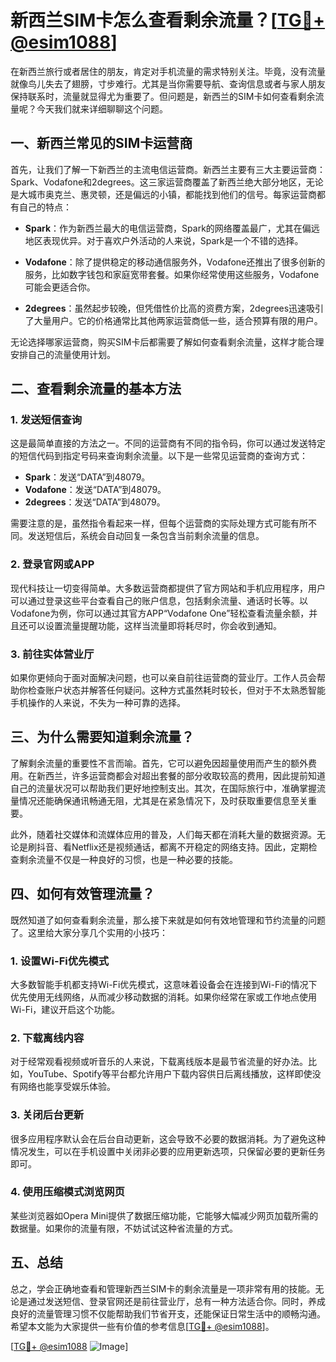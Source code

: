 # 新西兰SIM卡怎么查看剩余流量？[[TG💪+ @esim1088](https://t.me/s/esim1088)]

在新西兰旅行或者居住的朋友，肯定对手机流量的需求特别关注。毕竟，没有流量就像鸟儿失去了翅膀，寸步难行。尤其是当你需要导航、查询信息或者与家人朋友保持联系时，流量就显得尤为重要了。但问题是，新西兰的SIM卡如何查看剩余流量呢？今天我们就来详细聊聊这个问题。

## 一、新西兰常见的SIM卡运营商

首先，让我们了解一下新西兰的主流电信运营商。新西兰主要有三大主要运营商：Spark、Vodafone和2degrees。这三家运营商覆盖了新西兰绝大部分地区，无论是大城市奥克兰、惠灵顿，还是偏远的小镇，都能找到他们的信号。每家运营商都有自己的特点：

- **Spark**：作为新西兰最大的电信运营商，Spark的网络覆盖最广，尤其在偏远地区表现优异。对于喜欢户外活动的人来说，Spark是一个不错的选择。
  
- **Vodafone**：除了提供稳定的移动通信服务外，Vodafone还推出了很多创新的服务，比如数字钱包和家庭宽带套餐。如果你经常使用这些服务，Vodafone可能会更适合你。
  
- **2degrees**：虽然起步较晚，但凭借性价比高的资费方案，2degrees迅速吸引了大量用户。它的价格通常比其他两家运营商低一些，适合预算有限的用户。

无论选择哪家运营商，购买SIM卡后都需要了解如何查看剩余流量，这样才能合理安排自己的流量使用计划。

## 二、查看剩余流量的基本方法

### 1. 发送短信查询

这是最简单直接的方法之一。不同的运营商有不同的指令码，你可以通过发送特定的短信代码到指定号码来查询剩余流量。以下是一些常见运营商的查询方式：

- **Spark**：发送“DATA”到48079。
- **Vodafone**：发送“DATA”到48079。
- **2degrees**：发送“DATA”到48079。

需要注意的是，虽然指令看起来一样，但每个运营商的实际处理方式可能有所不同。发送短信后，系统会自动回复一条包含当前剩余流量的信息。

### 2. 登录官网或APP

现代科技让一切变得简单。大多数运营商都提供了官方网站和手机应用程序，用户可以通过登录这些平台查看自己的账户信息，包括剩余流量、通话时长等。以Vodafone为例，你可以通过其官方APP“Vodafone One”轻松查看流量余额，并且还可以设置流量提醒功能，这样当流量即将耗尽时，你会收到通知。

### 3. 前往实体营业厅

如果你更倾向于面对面解决问题，也可以亲自前往运营商的营业厅。工作人员会帮助你检查账户状态并解答任何疑问。这种方式虽然耗时较长，但对于不太熟悉智能手机操作的人来说，不失为一种可靠的选择。

## 三、为什么需要知道剩余流量？

了解剩余流量的重要性不言而喻。首先，它可以避免因超量使用而产生的额外费用。在新西兰，许多运营商都会对超出套餐的部分收取较高的费用，因此提前知道自己的流量状况可以帮助我们更好地控制支出。其次，在国际旅行中，准确掌握流量情况还能确保通讯畅通无阻，尤其是在紧急情况下，及时获取重要信息至关重要。

此外，随着社交媒体和流媒体应用的普及，人们每天都在消耗大量的数据资源。无论是刷抖音、看Netflix还是视频通话，都离不开稳定的网络支持。因此，定期检查剩余流量不仅是一种良好的习惯，也是一种必要的技能。

## 四、如何有效管理流量？

既然知道了如何查看剩余流量，那么接下来就是如何有效地管理和节约流量的问题了。这里给大家分享几个实用的小技巧：

### 1. 设置Wi-Fi优先模式

大多数智能手机都支持Wi-Fi优先模式，这意味着设备会在连接到Wi-Fi的情况下优先使用无线网络，从而减少移动数据的消耗。如果你经常在家或工作地点使用Wi-Fi，建议开启这个功能。

### 2. 下载离线内容

对于经常观看视频或听音乐的人来说，下载离线版本是最节省流量的好办法。比如，YouTube、Spotify等平台都允许用户下载内容供日后离线播放，这样即使没有网络也能享受娱乐体验。

### 3. 关闭后台更新

很多应用程序默认会在后台自动更新，这会导致不必要的数据消耗。为了避免这种情况发生，可以在手机设置中关闭非必要的应用更新选项，只保留必要的更新任务即可。

### 4. 使用压缩模式浏览网页

某些浏览器如Opera Mini提供了数据压缩功能，它能够大幅减少网页加载所需的数据量。如果你的流量有限，不妨试试这种省流量的方式。

## 五、总结

总之，学会正确地查看和管理新西兰SIM卡的剩余流量是一项非常有用的技能。无论是通过发送短信、登录官网还是前往营业厅，总有一种方法适合你。同时，养成良好的流量管理习惯不仅能帮助我们节省开支，还能保证日常生活中的顺畅沟通。希望本文能为大家提供一些有价值的参考信息[[TG💪+ @esim1088](https://t.me/s/esim1088)]。

[[TG💪+ @esim1088](https://t.me/s/esim1088) ![Image](https://i.postimg.cc/4NQfJmqS/Snipaste-2025-05-13-00-14-12.png)]